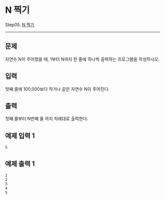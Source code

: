 # N 찍기
Step05. [N 찍기](https://www.acmicpc.net/problem/2741)

---

## 문제

자연수 N이 주어졌을 때, 1부터 N까지 한 줄에 하나씩 출력하는 프로그램을 작성하시오.

## 입력

첫째 줄에 100,000보다 작거나 같은 자연수 N이 주어진다.

## 출력

첫째 줄부터 N번째 줄 까지 차례대로 출력한다.

## 예제 입력 1 

```
5
```

## 예제 출력 1 

```
1
2
3
4
5
```